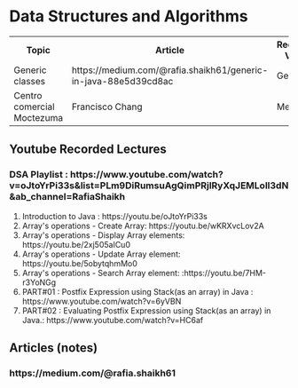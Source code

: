 # Data Structures and Algorithms

<table>
  <tr>
    <th>Topic</th>
    <th>Article</th>
    <th>Recorded Video</th>
  </tr>
  <tr>
    <td>Generic classes</td>
    <td> https://medium.com/@rafia.shaikh61/generic-in-java-88e5d39cd8ac </td>
    <td>Germany</td>
  </tr>
  <tr>
    <td>Centro comercial Moctezuma</td>
    <td>Francisco Chang</td>
    <td>Mexico</td>
  </tr>
</table>

<h2> Youtube Recorded Lectures </h2>
<h3>DSA Playlist : https://www.youtube.com/watch?v=oJtoYrPi33s&list=PLm9DiRumsuAgQimPRjlRyXqJEMLoll3dN&ab_channel=RafiaShaikh </h3>
<ol>
  <li>Introduction to Java : https://youtu.be/oJtoYrPi33s </li>
  <li> Array's operations - Create Array: https://youtu.be/wKRXvcLov2A </li>
  <li> Array's operations - Display Array elements: https://youtu.be/2xj505aICu0 </li>
  <li> Array's operations - Update Array element: https://youtu.be/5obytqhmMo0 </li>
  <li> Array's operations - Search Array element: :https://youtu.be/7HM-r3YoNGg </li>
  <li> PART#01 : Postfix Expression using Stack(as an array) in Java : https://www.youtube.com/watch?v=6yVBN </li>
  <li> PART#02 : Evaluating Postfix Expression using Stack(as an array) in Java.: https://www.youtube.com/watch?v=HC6af </li>
 </ol>
 <h2> Articles (notes) </h2>
 <h3> https://medium.com/@rafia.shaikh61 </h3>





